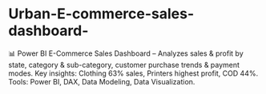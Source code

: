 # Urban-E-commerce-sales-dashboard-
📊 Power BI E-Commerce Sales Dashboard – Analyzes sales &amp; profit by state, category &amp; sub-category, customer purchase trends &amp; payment modes. Key insights: Clothing 63% sales, Printers highest profit, COD 44%. Tools: Power BI, DAX, Data Modeling, Data Visualization.
